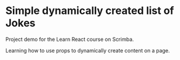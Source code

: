 # Simple dynamically created list of Jokes  

Project demo for the Learn React course on Scrimba.

Learning how to use props to dynamically create content on a page.